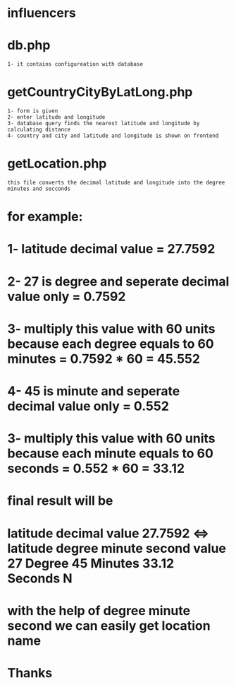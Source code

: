 # influencers


# db.php
	
	1- it contains configureation with database

# getCountryCityByLatLong.php	

	1- form is given
	2- enter latitude and longitude
	3- database query finds the nearest latitude and longitude by calculating distance
	4- country and city and latitude and longitude is shown on frontend

# getLocation.php	

	this file converts the decimal latitude and longitude into the degree minutes and secconds
	
# for example:

# 1- latitude decimal value = 27.7592

# 2- 27 is degree and seperate decimal value only = 0.7592

# 3- multiply this value with 60 units because each degree equals to 60 minutes = 0.7592 * 60 = 45.552

# 4- 45 is minute and seperate decimal value only = 0.552

# 3- multiply this value with 60 units because each minute equals to 60 seconds = 0.552 * 60 = 33.12

# final result will be 

# latitude decimal value 27.7592 <=> latitude degree minute second value 27 Degree 45 Minutes 33.12 Seconds N

# with the help of degree minute second we can easily get location name

# Thanks

